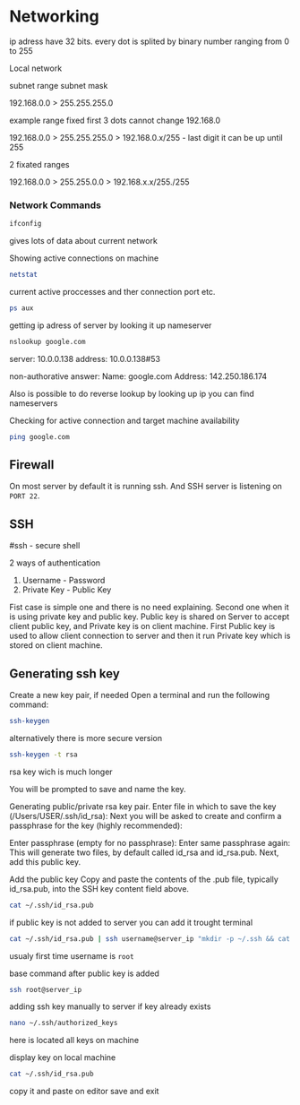 # Networking


ip adress have 32 bits. every dot is splited by binary number ranging from 0 to 255


Local network

subnet range  subnet mask

192.168.0.0 > 255.255.255.0

example range               fixed first 3 dots cannot change 192.168.0

192.168.0.0 > 255.255.255.0 > 192.168.0.x/255 -  last digit it can be up until 255

2 fixated ranges

192.168.0.0 > 255.255.0.0  > 192.168.x.x/255./255

### Network Commands

```bash
ifconfig
```
gives lots of data about current network

Showing active connections on machine
```bash
netstat
```
current active proccesses and ther connection port etc.
```bash
ps aux
```

getting ip adress of server by looking it up nameserver
```bash
nslookup google.com
```
>>> 
server:     10.0.0.138
address:    10.0.0.138#53

non-authorative answer:
Name:       google.com
Address: 142.250.186.174

Also is possible to do reverse lookup by looking up ip you can find nameservers

Checking for active connection and target machine availability
```bash
ping google.com
```

## Firewall

On most server by default it is running ssh.
And SSH server is listening on `PORT 22`.
## SSH

#ssh - secure shell

2 ways of authentication

1. Username - Password
2. Private Key - Public Key

Fist case is simple one and there is no need explaining.
Second one when it is using private key and public key. 
Public key is shared on Server to accept client public key, and Private key is on client machine.
First Public key is used to allow client connection to server and then it run Private key which is stored on client machine.

## Generating ssh key

Create a new key pair, if needed
Open a terminal and run the following command:
```bash
ssh-keygen
```

alternatively there is more secure version
```bash
ssh-keygen -t rsa
```
rsa key wich is much longer

You will be prompted to save and name the key.

Generating public/private rsa key pair.
Enter file in which to save the key (/Users/USER/.ssh/id_rsa):
Next you will be asked to create and confirm a passphrase for the key (highly recommended):

Enter passphrase (empty for no passphrase):
Enter same passphrase again:
This will generate two files, by default called id_rsa and id_rsa.pub. Next, add this public key.

Add the public key
Copy and paste the contents of the .pub file, typically id_rsa.pub, into the SSH key content field above.
```bash
cat ~/.ssh/id_rsa.pub
```

if public key is not added to server you can add it trought terminal
```bash
cat ~/.ssh/id_rsa.pub | ssh username@server_ip "mkdir -p ~/.ssh && cat >> ~/.ssh/authorized_keys && chmod 600 ~/.ssh/authorized_keys"
```
usualy first time username is `root`

base command after public key is added
```bash
ssh root@server_ip
```
adding ssh key manually to server if key already exists
```bash
nano ~/.ssh/authorized_keys
```
here is located all keys on machine

display key on local machine
```bash
cat ~/.ssh/id_rsa.pub
```
copy it and paste on editor
save and exit




